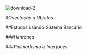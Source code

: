 ![download-2](C:\Users\manut1\Desktop\download-2.png)

#_Orientação a Objetos_

##Estudos usando Sistema Bancário



###*Henrança*

###*Polimorfismo e Interfaces*

